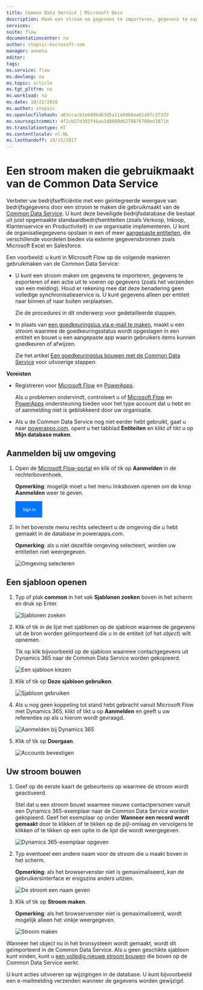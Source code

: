 ```yaml
---
title: Common Data Service | Microsoft Docs
description: Maak een stroom om gegevens te importeren, gegevens te exporteren of goedkeuringen te bouwen met de Common Data Service.
services: 
suite: flow
documentationcenter: na
author: stepsic-microsoft-com
manager: anneta
editor: 
tags: 
ms.service: flow
ms.devlang: na
ms.topic: article
ms.tgt_pltfrm: na
ms.workload: na
ms.date: 10/22/2016
ms.author: stepsic
ms.openlocfilehash: a63ccacb1e6d9bd63d5a11a8db6ea01a9fc37333
ms.sourcegitcommit: 4f2cb27d392f46aa1d8680d6278876780ed3871b
ms.translationtype: HT
ms.contentlocale: nl-NL
ms.lasthandoff: 10/15/2017
---
```

# <a name="create-a-flow-that-uses-the-common-data-service"></a>Een stroom maken die gebruikmaakt van de Common Data Service
Verbeter uw bedrijfsefficiëntie met een geïntegreerde weergave van bedrijfsgegevens door een stroom te maken die gebruikmaakt van de [Common Data Service](https://powerapps.microsoft.com/tutorials/data-platform-intro/). U kunt deze beveiligde bedrijfsdatabase die bestaat uit juist opgemaakte standaardbedrijfsentiteiten (zoals Verkoop, Inkoop, Klantenservice en Productiviteit) in uw organisatie implementeren. U kunt de organisatiegegevens opslaan in een of meer [aangepaste entiteiten](https://powerapps.microsoft.com/tutorials/data-platform-create-entity/), die verschillende voordelen bieden via externe gegevensbronnen zoals Microsoft Excel en Salesforce.

Een voorbeeld: u kunt in Microsoft Flow op de volgende manieren gebruikmaken van de Common Data Service:

* U kunt een stroom maken om gegevens te importeren, gegevens te exporteren of een actie uit te voeren op gegevens (zoals het verzenden van een melding). Houd er rekening mee dat deze benadering geen volledige synchronisatieservice is. U kunt gegevens alleen per entiteit naar binnen of naar buiten verplaatsen.
  
    Zie de procedures in dit onderwerp voor gedetailleerde stappen.
* In plaats van [een goedkeuringslus via e-mail te maken](wait-for-approvals.md), maakt u een stroom waarmee de goedkeuringsstatus wordt opgeslagen in een entiteit en bouwt u een aangepaste app waarin gebruikers items kunnen goedkeuren of afwijzen.
  
    Zie het artikel [Een goedkeuringslus bouwen met de Common Data Service](common-data-model-approve.md) voor uitvoerige stappen.

**Vereisten**

* Registreren voor [Microsoft Flow](https://flow.microsoft.com) en [PowerApps](https://web.powerapps.com).
  
    Als u problemen ondervindt, controleert u of [Microsoft Flow](sign-up-sign-in.md) en [PowerApps](https://powerapps.microsoft.com/en-us/tutorials/signup-for-powerapps/) ondersteuning bieden voor het type account dat u hebt en of aanmelding niet is geblokkeerd door uw organisatie.
* Als u de Common Data Service nog niet eerder hebt gebruikt, gaat u naar [powerapps.com](https://web.powerapps.com/#/entities), opent u het tabblad **Entiteiten** en klikt of tikt u op **Mijn database maken**.

## <a name="sign-in-to-your-environment"></a>Aanmelden bij uw omgeving
1. Open de [Microsoft Flow-portal](https://flow.microsoft.com) en klik of tik op **Aanmelden** in de rechterbovenhoek.
   
    **Opmerking**: mogelijk moet u het menu linksboven openen om de knop **Aanmelden** weer te geven.
   
    ![Aanmelden](./media/common-data-model-intro/signin-flow.png)
2. In het bovenste menu rechts selecteert u de omgeving die u hebt gemaakt in de database in powerapps.com.
   
    **Opmerking**: als u niet dezelfde omgeving selecteert, worden uw entiteiten niet weergegeven.
   
    ![Omgeving selecteren](./media/common-data-model-intro/select-environment.png)

## <a name="open-a-template"></a>Een sjabloon openen
1. Typ of plak **common** in het vak **Sjablonen zoeken** boven in het scherm en druk op Enter.
   
    ![Sjablonen zoeken](./media/common-data-model-intro/template-search.png)
2. Klik of tik in de lijst met sjablonen op de sjabloon waarmee de gegevens uit de bron worden geïmporteerd die u in de entiteit (of het *object*) wilt opnemen.
   
    Tik op klik bijvoorbeeld op de sjabloon waarmee contactgegevens uit Dynamics 365 naar de Common Data Service worden gekopieerd.
   
    ![Een sjabloon kiezen](./media/common-data-model-intro/choose-template.png)
3. Klik of tik op **Deze sjabloon gebruiken**.
   
    ![Sjabloon gebruiken](./media/common-data-model-intro/use-template.png)
4. Als u nog geen koppeling tot stand hebt gebracht vanuit Microsoft Flow met Dynamics 365, klikt of tikt u op **Aanmelden** en geeft u uw referenties op als u hierom wordt gevraagd.
   
    ![Aanmelden bij Dynamics 365](./media/common-data-model-intro/dynamics-signin.png)
5. Klik of tik op **Doorgaan**.
   
    ![Accounts bevestigen](./media/common-data-model-intro/confirm-accounts.png)

## <a name="build-your-flow"></a>Uw stroom bouwen
1. Geef op de eerste kaart de gebeurtenis op waarmee de stroom wordt geactiveerd.
   
    Stel dat u een stroom bouwt waarmee nieuwe contactpersonen vanuit een Dynamics 365-exemplaar naar de Common Data Service worden gekopieerd. Geef het exemplaar op onder **Wanneer een record wordt gemaakt** door te klikken of te tikken op de pijl-omlaag en vervolgens te klikken of te tikken op een optie in de lijst die wordt weergegeven.
   
    ![Dynamics 365-exemplaar opgeven](./media/common-data-model-intro/specify-instance.png)
2. Typ eventueel een andere naam voor de stroom die u maakt boven in het scherm.
   
    **Opmerking**: als het browservenster niet is gemaximaliseerd, kan de gebruikersinterface er enigszins anders uitzien.
   
    ![De stroom een naam geven](./media/common-data-model-intro/name-flow.png)
3. Klik of tik op **Stroom maken**.
   
    **Opmerking**: als het browservenster niet is gemaximaliseerd, wordt mogelijk alleen het vinkje weergegeven.
   
    ![Stroom maken](./media/common-data-model-intro/create-flow.png)

Wanneer het object nu in het bronsysteem wordt gemaakt, wordt dit geïmporteerd in de Common Data Service. Als u geen geschikte sjabloon kunt vinden, kunt u [een volledig nieuwe stroom bouwen](get-started-logic-flow.md) die boven op de Common Data Service werkt.

U kunt acties uitvoeren op wijzigingen in de database. U kunt bijvoorbeeld een e-mailmelding verzenden wanneer de gegevens worden gewijzigd.

